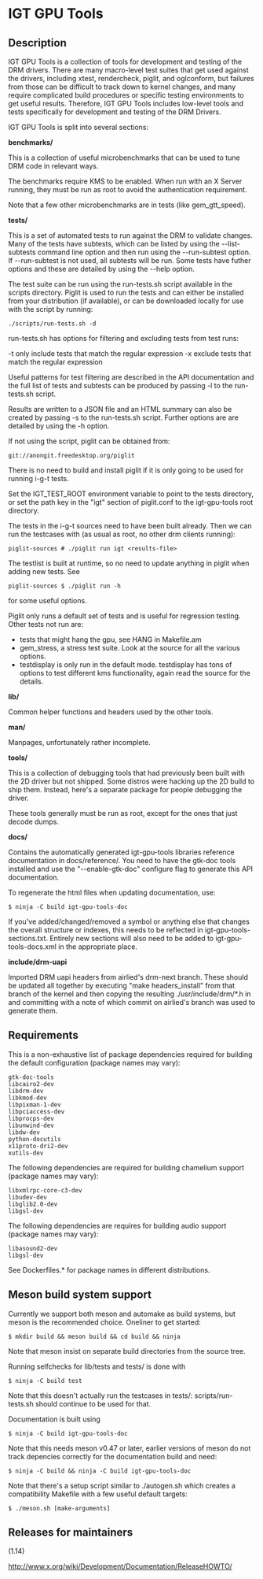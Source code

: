 IGT GPU Tools
=============

Description
-----------

IGT GPU Tools is a collection of tools for development and testing of the DRM
drivers. There are many macro-level test suites that get used against the
drivers, including xtest, rendercheck, piglit, and oglconform, but failures from
those can be difficult to track down to kernel changes, and many require
complicated build procedures or specific testing environments to get useful
results. Therefore, IGT GPU Tools includes low-level tools and tests
specifically for development and testing of the DRM Drivers.

IGT GPU Tools is split into several sections:

**benchmarks/**

This is a collection of useful microbenchmarks that can be used to tune
DRM code in relevant ways.

The benchmarks require KMS to be enabled.  When run with an X Server
running, they must be run as root to avoid the authentication
requirement.

Note that a few other microbenchmarks are in tests (like gem_gtt_speed).

**tests/**

This is a set of automated tests to run against the DRM to validate
changes. Many of the tests have subtests, which can be listed by using
the --list-subtests command line option and then run using the
--run-subtest option. If --run-subtest is not used, all subtests will
be run. Some tests have futher options and these are detailed by using
the --help option.

The test suite can be run using the run-tests.sh script available in
the scripts directory. Piglit is used to run the tests and can either
be installed from your distribution (if available), or can be
downloaded locally for use with the script by running:

    ./scripts/run-tests.sh -d

run-tests.sh has options for filtering and excluding tests from test
runs:

  -t <regex>      only include tests that match the regular expression
  -x <regex>      exclude tests that match the regular expression

Useful patterns for test filtering are described in the API
documentation and the full list of tests and subtests can be produced
by passing -l to the run-tests.sh script.

Results are written to a JSON file and an HTML summary can also be
created by passing -s to the run-tests.sh script. Further options are
are detailed by using the -h option.


If not using the script, piglit can be obtained from:

    git://anongit.freedesktop.org/piglit

There is no need to build and install piglit if it is only going to be
used for running i-g-t tests.

Set the IGT_TEST_ROOT environment variable to point to the tests
directory, or set the path key in the "igt" section of piglit.conf to
the igt-gpu-tools root directory.

The tests in the i-g-t sources need to have been built already. Then we
can run the testcases with (as usual as root, no other drm clients
running):

    piglit-sources # ./piglit run igt <results-file>

The testlist is built at runtime, so no need to update anything in
piglit when adding new tests. See

    piglit-sources $ ./piglit run -h

for some useful options.

Piglit only runs a default set of tests and is useful for regression
testing. Other tests not run are:
- tests that might hang the gpu, see HANG in Makefile.am
- gem_stress, a stress test suite. Look at the source for all the
  various options.
- testdisplay is only run in the default mode. testdisplay has tons of
  options to test different kms functionality, again read the source for
  the details.

**lib/**

Common helper functions and headers used by the other tools.

**man/**

Manpages, unfortunately rather incomplete.

**tools/**

This is a collection of debugging tools that had previously been
built with the 2D driver but not shipped.  Some distros were hacking
up the 2D build to ship them.  Instead, here's a separate package for
people debugging the driver.

These tools generally must be run as root, except for the ones that just
decode dumps.

**docs/**

Contains the automatically generated igt-gpu-tools libraries
reference documentation in docs/reference/. You need to have the
gtk-doc tools installed and use the "--enable-gtk-doc" configure flag
to generate this API documentation.

To regenerate the html files when updating documentation, use:

    $ ninja -C build igt-gpu-tools-doc

If you've added/changed/removed a symbol or anything else that changes
the overall structure or indexes, this needs to be reflected in
igt-gpu-tools-sections.txt. Entirely new sections will also need to be
added to igt-gpu-tools-docs.xml in the appropriate place.

**include/drm-uapi**

Imported DRM uapi headers from airlied's drm-next branch.
These should be updated all together by executing "make
headers_install" from that branch of the kernel and then
copying the resulting ./usr/include/drm/*.h in and committing
with a note of which commit on airlied's branch was used to
generate them.


Requirements
------------

This is a non-exhaustive list of package dependencies required for building
the default configuration (package names may vary):

	gtk-doc-tools
	libcairo2-dev
	libdrm-dev
	libkmod-dev
	libpixman-1-dev
	libpciaccess-dev
	libprocps-dev
	libunwind-dev
	libdw-dev
	python-docutils
	x11proto-dri2-dev
	xutils-dev

The following dependencies are required for building chamelium support
(package names may vary):

	libxmlrpc-core-c3-dev
	libudev-dev
	libglib2.0-dev
	libgsl-dev

The following dependencies are requires for building audio support
(package names may vary):

	libasound2-dev
	libgsl-dev

See Dockerfiles.* for package names in different distributions.

Meson build system support
--------------------------

Currently we support both meson and automake as build systems, but meson is the
recommended choice. Oneliner to get started:

    $ mkdir build && meson build && cd build && ninja

Note that meson insist on separate build directories from the source tree.

Running selfchecks for lib/tests and tests/ is done with

    $ ninja -C build test

Note that this doesn't actually run the testcases in tests/: scripts/run-tests.sh
should continue to be used for that.

Documentation is built using

    $ ninja -C build igt-gpu-tools-doc

Note that this needs meson v0.47 or later, earlier versions of meson do not
track depencies correctly for the documentation build and need:

    $ ninja -C build && ninja -C build igt-gpu-tools-doc

Note that there's a setup script similar to ./autogen.sh which creates a
compatibility Makefile with a few useful default targets:

    $ ./meson.sh [make-arguments]

Releases for maintainers
------------------------

(1.14)

http://www.x.org/wiki/Development/Documentation/ReleaseHOWTO/
